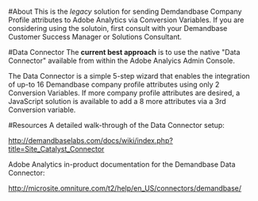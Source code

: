 #About
This is the *legacy* solution for sending Demdandbase Company Profile attributes to Adobe Analytics via Conversion Variables.
If you are considering using the solutoin, first consult with your Demandbase Customer Success Manager or Solutions Consultant.

#Data Connector
The **current best approach** is to use the native "Data Connector" available from within the Adobe Analyics Admin Console.

The Data Connector is a simple 5-step wizard that enables the integration of up-to 16 Demandbase company profile attributes using only 2 Conversion Variables.
If more company profile attributes are desired, a JavaScript solution is available to add a 8 more attributes via a 3rd Conversion variable.

#Resources
A detailed walk-through of the Data Connector setup:

http://demandbaselabs.com/docs/wiki/index.php?title=Site_Catalyst_Connector

Adobe Analytics in-product documentation for the Demandbase Data Connector:

http://microsite.omniture.com/t2/help/en_US/connectors/demandbase/


